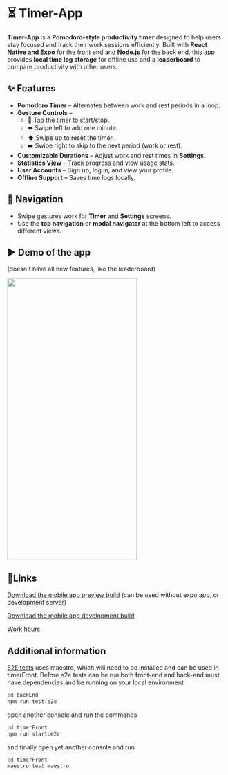 # ⏳ Timer-App

**Timer-App** is a **Pomodoro-style productivity timer** designed to help users stay focused and track their work sessions efficiently. Built with **React Native and Expo** for the front end and **Node.js** for the back end, this app provides **local time log storage** for offline use and a **leaderboard** to compare productivity with other users.

## ✨ Features

-   **Pomodoro Timer** – Alternates between work and rest periods in a loop.
-   **Gesture Controls** –
    -   🏁 Tap the timer to start/stop.
    -   ⬅️ Swipe left to add one minute.
    -   ⬆️ Swipe up to reset the timer.
    -   ➡️ Swipe right to skip to the next period (work or rest).
-   **Customizable Durations** – Adjust work and rest times in **Settings**.
-   **Statistics View** – Track progress and view usage stats.
-   **User Accounts** – Sign up, log in, and view your profile.
-   **Offline Support** – Saves time logs locally.

## 📱 Navigation

-   Swipe gestures work for **Timer** and **Settings** screens.
-   Use the **top navigation** or **modal navigator** at the bottom left to access different views.

## ▶️ Demo of the app
(doesn't have all new features, like the leaderboard)

<img src="https://github.com/aitoAarni/Timer-App/blob/main/appDemo.gif" width="300" height="650">

## 🔗Links

[Download the mobile app preview build](https://expo.dev/accounts/isovertti/projects/timerFront/builds/41cb55ae-e422-4790-862d-5370c72b6c11) (can be used without expo app, or development server)

[Download the mobile app development build](https://expo.dev/accounts/isovertti/projects/timerFront/builds/2486d5b7-d816-455c-abb2-0e7f27bdc92d)

[Work hours](hours.md)

## Additional information

[E2E tests](timerFront/maestro/) uses maestro, which will need to be installed and can be used in timerFront. Before e2e tests can be run both front-end and back-end must have dependencies and be running on your local environment

```bash
cd backEnd
npm run test:e2e
```

open another console and run the commands

```bash
cd timerFront
npm run start:e2e
```

and finally open yet another console and run

```bash
cd timerFront
maestro test maestro
```
